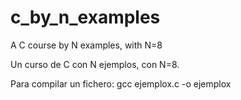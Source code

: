 # c_by_n_examples
A C course by N examples, with N=8

Un curso de C con N ejemplos, con N=8.

Para compilar un fichero: gcc ejemplox.c -o ejemplox
